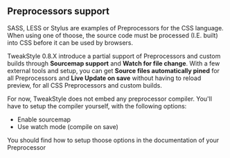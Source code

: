 ## Preprocessors support

SASS, LESS or Stylus are examples of Preprocessors for the CSS language.
When using one of thoose, the source code must be processed (I.E. built) into CSS before it can be used by browsers.

TweakStyle 0.8.X introduce a partial support of Preprocessors and custom builds through __Sourcemap support__ and __Watch for file change__.
With a few external tools and setup, you can get __Source files automatically pined__ for all Preprocessors and __Live Update on save__ without having to reload preview, for all CSS Preprocessors and custom builds.

For now, TweakStyle does not embed any preprocessor compiler. You'll have to setup the compiler yourself, with the following options:
- Enable sourcemap
- Use watch mode (compile on save)

You should find how to setup thoose options in the documentation of your Preprocessor